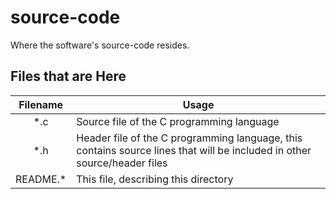 # source-code

Where the software's source-code resides.

## Files that are Here

| Filename | Usage                                                        |
| :------: | ------------------------------------------------------------ |
|   *.c    | Source file of the C programming language                    |
|   *.h    | Header file of the C programming language, this contains source lines that will be included in other source/header files |
| README.* | This file, describing this directory                         |

